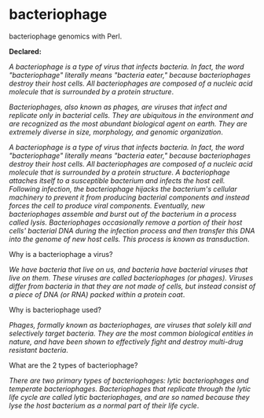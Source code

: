 # bacteriophage
bacteriophage genomics with Perl.

**Declared:**

_A bacteriophage is a type of virus that infects bacteria. In fact, the word "bacteriophage" literally means "bacteria eater," because bacteriophages destroy their host cells. All bacteriophages are composed of a nucleic acid molecule that is surrounded by a protein structure_.

_Bacteriophages, also known as phages, are viruses that infect and replicate only in bacterial cells. They are ubiquitous in the environment and are recognized as the most abundant biological agent on earth. They are extremely diverse in size, morphology, and genomic organization_.

_A bacteriophage is a type of virus that infects bacteria. In fact, the word "bacteriophage" literally means "bacteria eater," because bacteriophages destroy their host cells. All bacteriophages are composed of a nucleic acid molecule that is surrounded by a protein structure. A bacteriophage attaches itself to a susceptible bacterium and infects the host cell. Following infection, the bacteriophage hijacks the bacterium's cellular machinery to prevent it from producing bacterial components and instead forces the cell to produce viral components. Eventually, new bacteriophages assemble and burst out of the bacterium in a process called lysis. Bacteriophages occasionally remove a portion of their host cells' bacterial DNA during the infection process and then transfer this DNA into the genome of new host cells. This process is known as transduction_.

Why is a bacteriophage a virus?

_We have bacteria that live on us, and bacteria have bacterial viruses that live on them. These viruses are called bacteriophages (or phages). Viruses differ from bacteria in that they are not made of cells, but instead consist of a piece of DNA (or RNA) packed within a protein coat_.

Why is bacteriophage used?

_Phages, formally known as bacteriophages, are viruses that solely kill and selectively target bacteria. They are the most common biological entities in nature, and have been shown to effectively fight and destroy multi-drug resistant bacteria_.

What are the 2 types of bacteriophage?

_There are two primary types of bacteriophages: lytic bacteriophages and temperate bacteriophages. Bacteriophages that replicate through the lytic life cycle are called lytic bacteriophages, and are so named because they lyse the host bacterium as a normal part of their life cycle_.




